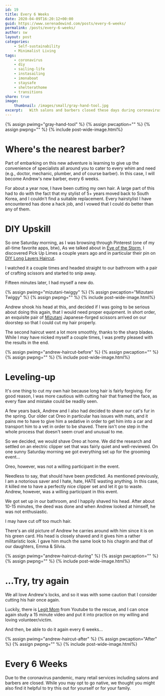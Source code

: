 ```yaml
---
id: 19
title: Every 6 Weeks
date: 2020-04-09T16:20:12+00:00
guid: https://www.serenadewind.com/posts/every-6-weeks/
permalink: /posts/every-6-weeks/
author: sw
layout: post
categories:
    - Self-sustainability
    - Minimalist Living
tags:
    - coronavirus
    - diy
    - sailing-life
    - instasailing
    - imonaboat
    - staysafe
    - shelterathome
    - transitions
share: true
image:
    thumbnail: /images/small/gray-hand-tool.jpg 
excerpt:   With salons and barbers closed these days during coronavirus, you may also want to give DIY haircuts every 6 weeks.
---
```

{% assign pwimg="gray-hand-tool" %}
{% assign pwcaption="" %}
{% assign pwpng="" %}
{% include post-wide-image.html%}


# Where's the nearest barber?

Part of embarking on this new adventure is learning to give up the convenience of specialists all around you to cater to every whim and need (e.g., doctor, mechanic, plumber, and of course barber). In this case, I will become Andrew's new barber, every 6 weeks.

For about a year now, I have been cutting my own hair. A large part of this had to do with the fact that my stylist of 5+ years moved back to South Korea, and I couldn't find a suitable replacement. Every hairstylist I have encountered has done a hack job, and I vowed that I could do better than any of them. 

# DIY Upskill

So one Saturday morning, as I was browsing through Pinterest (one of my all-time favorite apps, btw), As we talked about in [Eye of the Storm](https://www.serenadewind.com/posts/eye-of-the-storm/ "Eye of the Storm"), I discovered Pick Up Limes a couple years ago and in particular their pin on [DIY Long Layers Haircut](https://www.youtube.com/watch?v=xNzZqVUl28E "PUL DIY Long Layers Haircut").

I watched it a couple times and headed straight to our bathroom with a pair of crafting scissors and started to snip away.

Fifteen minutes later, I had myself a new do.

{% assign pwimg="mizutani-twiggy" %}
{% assign pwcaption="Mizutani Twiggy" %}
{% assign pwpng="" %}
{% include post-wide-image.html%}


Andrew shook his head at this, and decided if I was going to be serious about doing this again, that I would need proper equipment. In short order, an exquisite pair of [Mizutani](https://mizutaniscissors.com/ "Mizutani") Japanese-forged scissors arrived on our doorstep so that I could cut my hair properly.

The second haircut went a lot more smoothly, thanks to the sharp blades. While I may have nicked myself a couple times, I was pretty pleased with the results in the end.

{% assign pwimg="andrew-haircut-before" %}
{% assign pwcaption="" %}
{% assign pwpng="" %}
{% include post-wide-image.html%}


# Leveling-up

It's one thing to cut my own hair because long hair is fairly forgiving. For good reason, I was more cautious with cutting hair that framed the face, as every flaw and mistake could be readily seen.

A few years back, Andrew and I also had decided to shave our cat's fur in the spring. Our older cat Oreo in particular has issues with mats, and it pains me to have to give him a sedative in order to get him into a car and transport him to a vet in order to be shaved. There isn't one step in the whole process that doesn't seem cruel and unusual to me.   

So we decided, we would shave Oreo at home. We did the research and settled on an electric clipper set that was fairly quiet and well-reviewed. On one sunny Saturday morning we got everything set up for the grooming event... 

Oreo, however, was not a willing participant in the event.

Needless to say, that should have been predicted. As mentioned previously, I am a notorious saver and I hate, hate, HATE wasting anything. In this case, it killed me to have a perfectly nice clipper set and let it go to waste. Andrew, however, was a willing participant in this event.

We got set up in our bathroom, and I happily shaved his head. After about 10-15 minutes, the deed was done and when Andrew looked at himself, he was not enthusiastic. 

I may have cut off too much hair.

There's an old picture of Andrew he carries around with him since it is on his green card. His head is closely shaved and it gives him a rather militaristic look. I gave him much the same look to his chagrin and that of our daughters, Emma & Silvia.  

{% assign pwimg="andrew-haircut-during" %}
{% assign pwcaption="" %}
{% assign pwpng="" %}
{% include post-wide-image.html%}


# ...Try, try again

We all love Andrew's locks, and so it was with some caution that I consider cutting his hair once again.

Luckily, there is [Legit Mom](https://www.youtube.com/watch?v=A7lp3Smvle0 "Legit Mom") from Youtube to the rescue, and I can once again study a 15 minute video and put it into practice on my willing and loving volunteer/victim.

And then, be able to do it again every 6 weeks...

{% assign pwimg="andrew-haircut-after" %}
{% assign pwcaption="After" %}
{% assign pwpng="" %}
{% include post-wide-image.html%}


# Every 6 Weeks

Due to the coronavirus pandemic, many retail services including salons and barbers are closed. While you may opt to go native, we thought you might also find it helpful to try this out for yourself or for your family. 
